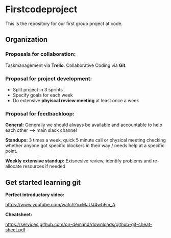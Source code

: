 # Firstcodeproject

This is the repository for our first group project at code.

## Organization

### Proposals for **collaboration**: 

Taskmanagement via **Trello**. 
Collaborative Coding via **Git**.

### Proposal for project development: 

- Split project in 3 sprints 
- Specify goals for each week
- Do extensive **phyiscal review meeting** at least once a week 


### Proposal for feedbackloop: 

**General:**
Generally we should always be available and accountable to help each other --> main slack channel 

**Standups:** 
3 times a week, quick 5 minute call or physical meeting checking whether anyone got specific blockers in their way / needs help at a specific point. 

**Weekly extensive standup:**
Extsnesive review, identify problems and re-allocate resources if needed 

## Get started learning git 

**Perfect introductory video:**

https://www.youtube.com/watch?v=MJUJ4wbFm_A


**Cheatsheet:**

https://services.github.com/on-demand/downloads/github-git-cheat-sheet.pdf

